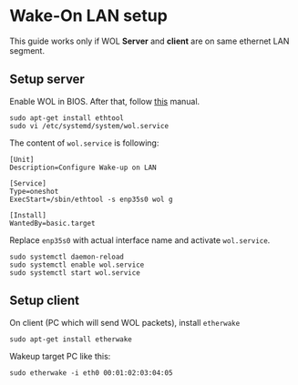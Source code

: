 # Wake-On LAN setup
This guide works only if WOL __Server__ and __client__ are on same ethernet LAN segment.

## Setup server
Enable WOL in BIOS. After that, follow [this](http://timtalbot.co.uk/setting-up-wake-on-lan-on-ubuntu-server-18-04-lts/) manual. 
```
sudo apt-get install ethtool
sudo vi /etc/systemd/system/wol.service
```
The content of ``wol.service`` is following:
```
[Unit]
Description=Configure Wake-up on LAN

[Service]
Type=oneshot
ExecStart=/sbin/ethtool -s enp35s0 wol g

[Install]
WantedBy=basic.target
```
Replace ``enp35s0`` with actual interface name and activate ``wol.service``.
```
sudo systemctl daemon-reload
sudo systemctl enable wol.service
sudo systemctl start wol.service
```

## Setup client
On client (PC which will send WOL packets), install ``etherwake``
```
sudo apt-get install etherwake
```
Wakeup target PC like this:
```
sudo etherwake -i eth0 00:01:02:03:04:05
```

